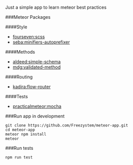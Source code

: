 Just a simple app to learn meteor best practices

###Meteor Packages

####Style
- [fourseven:scss](https://atmospherejs.com/fourseven/scss)
- [seba:minifiers-autoprefixer](https://atmospherejs.com/seba/minifiers-autoprefixer)

####Methods
- [aldeed:simple-schema](https://atmospherejs.com/aldeed/simple-schema)
- [mdg:validated-method](https://atmospherejs.com/mdg/validated-method)

####Routing
- [kadira:flow-router](https://atmospherejs.com/kadira/flow-router)

####Tests
- [practicalmeteor:mocha](https://atmospherejs.com/practicalmeteor/mocha)

###Run app in development

```
git clone https://github.com/Freezystem/meteor-app.git
cd meteor-app
meteor npm install
meteor
```

###Run tests

```
npm run test
```